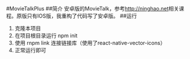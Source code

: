 #MovieTalkPlus
##简介
安卓版的MovieTalk，参考<http://ninghao.net>相关课程。原版只有IOS版，我重构了代码写了安卓版。
##运行
1. 克隆本项目
2. 在项目根目录运行 npm init
3. 使用 rnpm link 连接链接库（使用了react-native-vector-icons）
4. 正常运行即可
